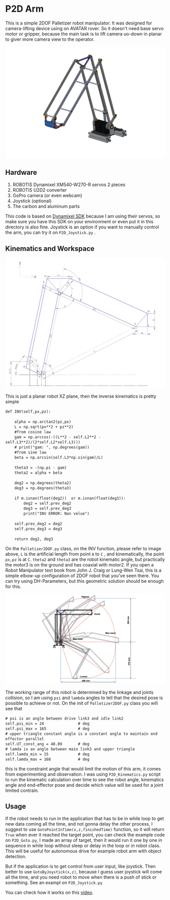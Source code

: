 # P2D Arm 

This is a simple 2DOF Palletizer robot manipulator. It was designed for camera-lifting device using on AVATAR rover. So it doesn't need base servo motor or gripper, because the main task is to lift camera uo-down in planar to giver more camera view to the operator.

![](images/iso_view.jpg)

## Hardware
1. ROBOTIS Dynamixel XM540-W270-R servos 2 pieces
2. ROBOTIS U2D2 converter
3. GoPro camera (or even webcam)
4. Joystick (optional)
5. The carbon and aluminum parts

This code is based on [Dynamixel SDK](https://emanual.robotis.com/docs/en/software/dynamixel/dynamixel_sdk/overview/) because I am using their servos, so make sure you have this SDK on your environment or even put it in this directory is also fine. Joystick is an option if you want to manually control the arm, you can try it on `P2D_Joystick.py` .

## Kinematics and Workspace

![](images/kinematics.jpg)

This is just a planar robot XZ plane, then the inverse kinematics is pretty simple 

```
def INV(self,px,pz):

	alpha = np.arctan2(pz,px)
	L = np.sqrt(px**2 + pz**2)
	#from cosine law
	gam = np.arccos(-((L**2 - self.L2**2 - self.L3**2)/(2*self.L2*self.L3)))
	# print("gam: ", np.degrees(gam))
	#from sine law
	beta = np.arcsin(self.L3*np.sin(gam)/L)

	theta3 = -(np.pi - gam)
	theta2 = alpha + beta

	deg2 = np.degrees(theta2)
	deg3 = np.degrees(theta3)

	if m.isnan(float(deg2))  or m.isnan(float(deg3)):
		deg2 = self.prev_deg2
		deg3 = self.prev_deg3
		print("INV ERROR: Nan velue")

	self.prev_deg2 = deg2
	self.prev_deg3 = deg3

	return deg2, deg3
```

On the `Palletizer2DOF.py` class, on the INV function, please refer to image above, `L` is the artificial length from point `A` to `C` , and kinematically, the point `px,pz` is at `C`. `theta2` and `theta3` are the robot kinematic angle, but practically the motor3 is on the ground and has coaxial with motor2. If you open a Robot Manipulator text book from John J. Craig or Lung-Wen Tsai, this is a simple elbow-up configuration of 2DOF robot that you've seen there. You can try using DH-Parameters, but this geometric solution should be enough for this.

![](images/workrange.jpg)

The working range of this robot is determined by the linkage and joints collision, so I am using `psi` and `lambda` angles to tell that the desired pose is possible to achieve or not. On the init of `Palletizer2DOF.py` class you will see that
```
# psi is an angle between drive link3 and idle link2
self.psi_min = 24				# deg
self.psi_max = 165				# deg
# upper triangle constant angle is a constant angle to maintain end effector parallel
self.UT_const_ang = 48.89		# deg
# lamda is an angle between main link3 and upper triangle
self.lamda_min = 15				# deg
self.lamda_max = 168			# deg
```
this is the constraint angle that would limit the motion of this arm, it comes from experimenting and observation. I was using `P2D_Kinematics.py` script to run the kinematic calculation over time to see the robot angle, kinematics angle and end-effector pose and decide which value will be used for a joint limited contrain. 


## Usage

If the robot needs to run in the application that has to be in while loop to get new data coming all the time, and not gonna delay the other process, I suggest to use `GotoPointInTime(x,z,finishedTime)` function, so it will return `True` when ever it reached the target point, you can check the example code on `P2D_Goto.py`, I made an array of target, then it would run it one by one in sequence in while loop without sleep or delay in the loop or in robot class. This will be useful for autonomous drive for example robot arm with object detection.

But if the application is to get control from user input, like joystick. Then better to use `GotoByJoystick(x,z)`, because I guess user joystick will come all the time, and you need robot to move when there is a push of stick or something. See an exampl on `P2D_Joystick.py`

You can check how it works on this [video](https://youtu.be/Dzm5CX64LOk).
